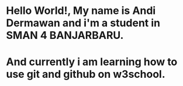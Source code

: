 # Hello World!, My name is Andi Dermawan and i'm a student in SMAN 4 BANJARBARU.
# And currently i am learning how to use git and github on w3school.
